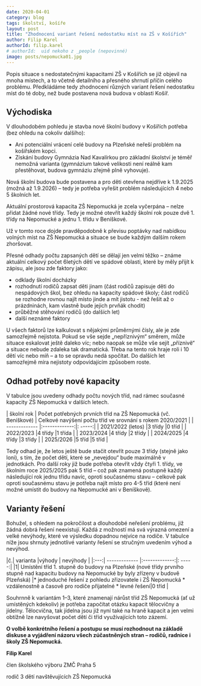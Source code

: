 ```yaml
---
date: 2020-04-01
category: blog
tags: školství, košíře
layout: post
title: "Zhodnocení variant řešení nedostatku míst na ZŠ v Košířích"
author: Filip Karel
authorId: filip.karel
# authorId:  uid nekoho z _people (nepovinné)
image: posts/nepomucka01.jpg
---
```


Popis situace s nedostatečnými kapacitami ZŠ v Košířích se již objevil na mnoha místech, a to včetně detailního a přesného shrnutí příčin celého problému. Předkládáme tedy zhodnocení různých variant řešení nedostatku míst do té doby, než bude postavena nová budova v oblasti Košíř.

## Východiska

V dlouhodobém pohledu je stavba nové školní budovy v Košířích potřeba (bez ohledu na cokoliv dalšího):
* Ani potenciální vrácení celé budovy na Plzeňské neřeší problém na košířském kopci.
* Získání budovy Gymnázia Nad Kavalírkou pro základní školství je téměř nemožná varianta (gymnázium takové velikosti není reálně kam přestěhovat, budova gymnáziu zřejmě plně vyhovuje). 

Nová školní budova bude postavena a pro děti otevřena nejdříve k 1.9.2025 (možná až 1.9.2026) – tedy je potřeba vyřešit problém následujících 4 nebo 5 školních let.

Aktuální prostorová kapacita ZŠ Nepomucká je zcela vyčerpána – nelze přidat žádné nové třídy. Tedy je možné otevřít každý školní rok pouze dvě 1. třídy na Nepomucké a jednu 1. třídu v Beníškové.

Už v tomto roce dojde pravděpodobně k převisu poptávky nad nabídkou volných míst na ZŠ Nepomucká a situace se bude každým dalším rokem zhoršovat.

Přesné odhady počtu zapsaných dětí se dělají jen velmi těžko – známe aktuální celkový počet 6letých dětí ve spádové oblasti, které by měly přijít k zápisu, ale jsou zde faktory jako:
*	odklady školní docházky
*	rozhodnutí rodičů zapsat děti jinam (část rodičů zapisuje děti do nespádových škol, bez ohledu na kapacity spádové školy; část rodičů se rozhodne rovnou najít místo jinde a mít jistotu - než řešit až o prázdninách, kam vlastně bude jejich prvňák chodit)
*	průběžné stěhování rodičů (do dalších let)
*	další neznámé faktory

U všech faktorů lze kalkulovat s nějakými průměrnými čísly, ale je zde samozřejmě nejistota. Pokud se vše sejde „nepříznivým“ směrem, může situace eskalovat ještě daleko víc; nebo naopak se může vše sejít „příznivě“ a situace nebude zdaleka tak dramatická. Třeba na tento rok hraje roli i 10 dětí víc nebo míň – a to se opravdu nedá spočítat. Do dalších let samozřejmě míra nejistoty odpovídajícím způsobem roste.

## Odhad potřeby nové kapacity 

V tabulce jsou uvedeny odhady počtu nových tříd, nad rámec současné kapacity ZŠ Nepomucká v dalších letech.

| školní rok    | Počet potřebných prvních tříd na ZŠ Nepomucká (vč. Beníškové)           | Celkové navýšení počtu tříd ve srovnání s rokem 2020/2021  |
| ------------- |:-------------:|: -----:|
| 2021/2022 (letos)    |3 třídy |0 tříd |
| 2022/2023   |4 třídy |1 třída |
| 2023/2024   |4 třídy |2 třídy |
| 2024/2025   |4 třídy |3 třídy |
| 2025/2026   |5 tříd |5 tříd |

Tedy odhad je, že letos ještě bude stačit otevřít pouze 3 třídy (stejně jako loni), s tím, že počet dětí, které se „nevejdou“ bude maximálně v jednotkách.
Pro další roky již bude potřeba otevřít vždy čtyři 1. třídy, ve školním roce 2025/2025 pak 5 tříd – což pak znamená postupně každý následující rok jednu třídu navíc, oproti současnému stavu – celkově pak oproti současnému stavu je potřeba najít místo pro 4-5 tříd (které není možné umístit do budovy na Nepomucké ani v Beníškově).


##  Varianty řešení
Bohužel, s ohledem na pokročilost a dlouhodobé neřešení problému, již žádná dobrá řešení neexistují. Každá z možností má svá výrazná omezení a velké nevýhody, které ve výsledku dopadnou nejvíce na rodiče. V tabulce níže jsou shrnuty jednotlivé varianty řešení se stručným uvedením výhod a nevýhod.

|č.| varianta  |výhody           | nevýhody |
|:---:| ------------- |:-------------:|: -----:|
|1| Umístění tříd 1. stupně do budovy na Plzeňské (nové třídy prvního stupně nad kapacitu budovy na Nepomucké by byly zřízeny v budově Plzeňská)    |* jednoduché řešení z pohledu zřizovatele i ZŠ Nepomucká  * vzdálenostně a časově pro rodiče přijatelné  *  levné řešení|0 tříd |

Souhrnně k variantám 1–3, které znamenají nárůst tříd ZŠ Nepomucká (ať už umístěných kdekoliv) je potřeba započítat otázku kapacit tělocvičny a jídelny. Tělocvična, tak jídelna jsou již nyní také na hraně kapacit a jen velmi obtížně lze navyšovat počet dětí či tříd využívajících toto zázemí.

**O volbě konkrétního řešení a postupu se musí rozhodnout na základě diskuse a vyjádření názoru všech zúčastněných stran – rodičů, radnice i školy ZŠ Nepomucká.**



**Filip Karel**

člen školského výboru ZMČ Praha 5

rodič 3 dětí navštěvujících ZŠ Nepomucká
